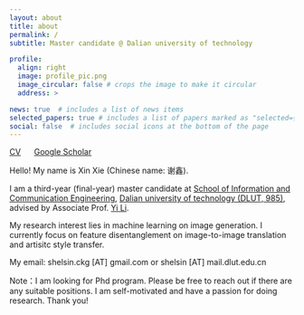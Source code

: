```yaml
---
layout: about
title: about
permalink: /
subtitle: Master candidate @ Dalian university of technology

profile:
  align: right
  image: profile_pic.png
  image_circular: false # crops the image to make it circular
  address: >

news: true  # includes a list of news items
selected_papers: true # includes a list of papers marked as "selected={true}"
social: false  # includes social icons at the bottom of the page
---
```


[CV](/assets/pdf/Shelsin_CV.pdf) &nbsp;&nbsp;&nbsp;&nbsp; [Google Scholar](https://scholar.google.com/citations?user=-9GQ3rsAAAAJ&hl=en)

Hello! My name is Xin Xie (Chinese name: 谢鑫). 

I am a third-year (final-year) master candidate at [School of Information and Communication Engineering](https://ee.dlut.edu.cn/), [Dalian university of technology (DLUT, 985)](https://en.dlut.edu.cn/), advised by Associate Prof. [Yi Li](http://faculty.dlut.edu.cn/liyi/en/index.htm).

My research interest lies in machine learning on image generation. I currently focus on feature disentanglement on image-to-image translation and artisitc style transfer.

My email: shelsin.ckg [AT] gmail.com or shelsin [AT] mail.dlut.edu.cn

Note：I am looking for Phd program. Please be free to reach out if there are any suitable positions. I am self-motivated and have a passion for doing research. Thank you!

